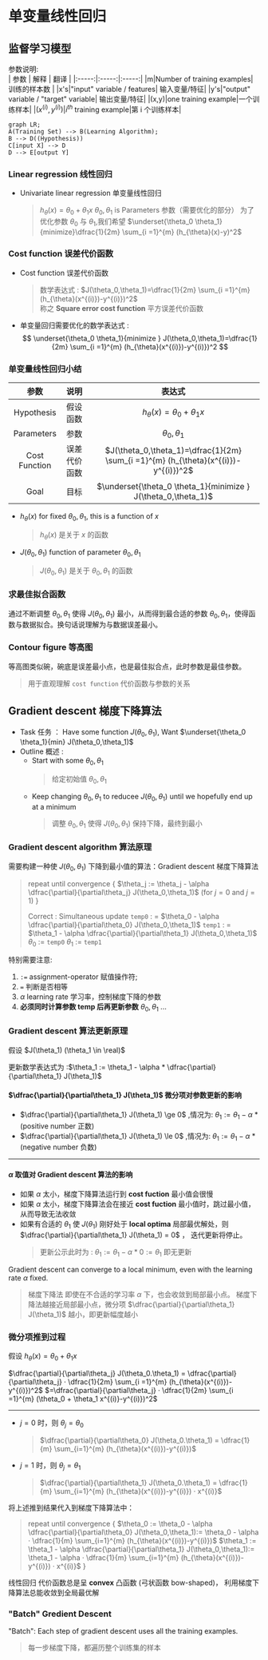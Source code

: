 # 单变量线性回归
## 监督学习模型
参数说明:  
| 参数 | 解释 | 翻译 |
|:-----:|:-----:|:-----:|
|m|Number of training examples| 训练的样本数 |
|x's|"input" variable / features| 输入变量/特征|
|y's|"output" variable / "target" variable| 输出变量/特征|
|(x,y)|one training example|一个训练样本|
|$(x^{(i)},y^{(i)})$|$i^{th}$ training example|第 i 个训练样本|

```mermaid
graph LR;
A(Training Set) --> B(Learning Algorithm);
B --> D((Hypothesis))
C[input X] --> D
D --> E[output Y] 
```

### Linear regression 线性回归
* Univariate linear regression 单变量线性回归
    > $h_{\theta}(x) = \theta_0 + \theta_1 x$ 
    > $\theta_0,\theta_1$ is Parameters 参数（需要优化的部分）
    > 为了优化参数 $\theta_0$ 与 $\theta_1$,我们希望 $\underset{\theta_0 \theta_1}{minimize}\dfrac{1}{2m} \sum_{i =1}^{m} (h_{\theta}(x)-y)^2$

### Cost function 误差代价函数 
* Cost function 误差代价函数
    > 数学表达式 : $J(\theta_0,\theta_1)=\dfrac{1}{2m} \sum_{i =1}^{m} (h_{\theta}(x^{(i)})-y^{(i)})^2$  
    > 称之 **Square error cost function** 平方误差代价函数

* 单变量回归需要优化的数学表达式 : 
  $$ \underset{\theta_0 \theta_1}{minimize } J(\theta_0,\theta_1)=\dfrac{1}{2m} \sum_{i =1}^{m} (h_{\theta}(x^{(i)})-y^{(i)})^2 $$

### 单变量线性回归小结
| 参数 | 说明 | 表达式|
|:--:|:--:|:--:|
|Hypothesis|假设函数|$h_{\theta}(x) = \theta_0 + \theta_1 x$|
|Parameters|参数|$\theta_0,\theta_1$|
|Cost Function|误差代价函数|$J(\theta_0,\theta_1)=\dfrac{1}{2m} \sum_{i =1}^{m} (h_{\theta}(x^{(i)})-y^{(i)})^2$|
|Goal|目标|$\underset{\theta_0 \theta_1}{minimize } J(\theta_0,\theta_1)$|

* $h_\theta(x)$ for fixed $\theta_0,\theta_1$, this is a function of $x$  
    > $h_\theta(x)$ 是关于 $x$ 的函数
* $J(\theta_0,\theta_1)$ function of parameter $\theta_0,\theta_1$  
    > $J(\theta_0,\theta_1)$ 是关于 $\theta_0,\theta_1$ 的函数
### 求最佳拟合函数
通过不断调整 $\theta_0,\theta_1$ 使得 $J(\theta_0,\theta_1)$ 最小，从而得到最合适的参数 $\theta_0,\theta_1$，使得函数与数据拟合。换句话说理解为与数据误差最小。

### **Contour figure** 等高图
等高图类似碗，碗底是误差最小点，也是最佳拟合点，此时参数是最佳参数。
> 用于直观理解 `cost function` 代价函数与参数的关系

## **Gradient descent** 梯度下降算法 
* Task 任务 ： Have some function $J(\theta_0,\theta_1)$, Want $\underset{\theta_0 \theta_1}{min} J(\theta_0,\theta_1)$
* Outline 概述 : 
    * Start with some $\theta_0,\theta_1$ 
        > 给定初始值 $\theta_0,\theta_1$
    * Keep changing $\theta_0,\theta_1$ to reducee $J(\theta_0,\theta_1)$ until we hopefully end up at a minimum
        > 调整 $\theta_0,\theta_1$ 使得 $J(\theta_0,\theta_1)$ 保持下降，最终到最小

### **Gradient descent algorithm** 算法原理
需要构建一种使 $J(\theta_0,\theta_1)$ 下降到最小值的算法：Gradient descent 梯度下降算法 
> repeat until convergence 
> {
> $\theta_j := \theta_j - \alpha \dfrac{\partial}{\partial\theta_j} J(\theta_0,\theta_1)$ (for $j=0$ and $j=1$)
> }
> 
> Correct : Simultaneous update
> `temp0` : = $\theta_0 - \alpha \dfrac{\partial}{\partial\theta_0} J(\theta_0,\theta_1)$
> `temp1` : = $\theta_1 - \alpha \dfrac{\partial}{\partial\theta_1} J(\theta_0,\theta_1)$
> $\theta_0$ := `temp0`
> $\theta_1$ := `temp1`

特别需要注意:
1. `:=` assignment-operator 赋值操作符; 
2. `=` 判断是否相等
3. $\alpha$ learning rate 学习率，控制梯度下降的参数
4. **必须同时计算参数 temp 后再更新参数** $\theta_0,\theta_1$ ...

### **Gradient descent** 算法更新原理
假设 $J(\theta_1) (\theta_1 \in \real)$

更新数学表达式为 :$\theta_1 := \theta_1 - \alpha * \dfrac{\partial}{\partial\theta_1} J(\theta_1)$

#### $\dfrac{\partial}{\partial\theta_1} J(\theta_1)$ 微分项对参数更新的影响
* $\dfrac{\partial}{\partial\theta_1} J(\theta_1) \ge 0$ ,情况为: $\theta_1 := \theta_1 - \alpha$ * (positive number 正数)
* $\dfrac{\partial}{\partial\theta_1} J(\theta_1) \le 0$ ,情况为: $\theta_1 := \theta_1 - \alpha$ * (negative number 负数)
---
#### $\alpha$ 取值对 **Gradient descent** 算法的影响 
+ 如果 $\alpha$ 太小，梯度下降算法运行到 **cost fuction** 最小值会很慢
+ 如果 $\alpha$ 太小，梯度下降算法会在接近 **cost fuction** 最小值时，跳过最小值，从而导致无法收敛
+ 如果有合适的 $\theta_1$ 使 $J(\theta_1)$ 刚好处于 **local optima** 局部最优解处，则 $\dfrac{\partial}{\partial\theta_1} J(\theta_1) = 0$ ， 迭代更新将停止。
    > 更新公示此时为 : $\theta_1 := \theta_1 - \alpha * 0 := \theta_1$ 即无更新

Gradient descent can converge to a local minimum, even with the learning rate $\alpha$ fixed.
> 梯度下降法 即使在不合适的学习率 $\alpha$ 下，也会收敛到局部最小点。
> 梯度下降法越接近局部最小点，微分项 $\dfrac{\partial}{\partial\theta_1} J(\theta_1)$ 越小，即更新幅度越小

###  微分项推到过程
假设 $h_{\theta}(x) = \theta_0 + \theta_1 x$ 

$\dfrac{\partial}{\partial\theta_j} J(\theta_0.\theta_1) = \dfrac{\partial}{\partial\theta_j} · \dfrac{1}{2m} \sum_{i =1}^{m} (h_{\theta}(x^{(i)})-y^{(i)})^2$ 
$=\dfrac{\partial}{\partial\theta_j} · \dfrac{1}{2m} \sum_{i =1}^{m} (\theta_0 + \theta_1 x^{(i)}-y^{(i)})^2$

---
* $j=0$ 时，则 $\theta_j = \theta_0$
    > $\dfrac{\partial}{\partial\theta_0} J(\theta_0.\theta_1) = \dfrac{1}{m} \sum_{i=1}^{m} (h_{\theta}(x^{(i)})-y^{(i)})$

* $j=1$ 时，则 $\theta_j = \theta_1$
    > $\dfrac{\partial}{\partial\theta_1} J(\theta_0.\theta_1) = \dfrac{1}{m} \sum_{i=1}^{m} (h_{\theta}(x^{(i)})-y^{(i)}) · x^{(i)}$

将上述推到结果代入到梯度下降算法中：
> repeat until convergence 
> {
> $\theta_0 := \theta_0 - \alpha \dfrac{\partial}{\partial\theta_0} J(\theta_0,\theta_1):= \theta_0 - \alpha · \dfrac{1}{m} \sum_{i=1}^{m} (h_{\theta}(x^{(i)})-y^{(i)})$ 
> $\theta_1 := \theta_1 - \alpha \dfrac{\partial}{\partial\theta_1} J(\theta_0,\theta_1):= \theta_1 - \alpha · \dfrac{1}{m} \sum_{i=1}^{m} (h_{\theta}(x^{(i)})-y^{(i)}) · x^{(i)}$ 
> }

线性回归 代价函数总是呈 **convex**  凸函数 (弓状函数 bow-shaped)， 利用梯度下降算法总能收敛到全局最优解

### "Batch" Gredient Descent
"Batch": Each step of gradient descent uses all the training examples.
> 每一步梯度下降，都遍历整个训练集的样本